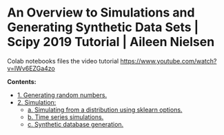 # An Overview to Simulations and Generating Synthetic Data Sets | Scipy 2019 Tutorial | Aileen Nielsen
Colab notebooks files the video tutorial https://www.youtube.com/watch?v=IWv6EZGa4zo

**Contents:**

* [1. Generating random numbers.](https://github.com/idhamari/sim_synth_data/blob/main/Random_Numbers_and_Simulating_from_Statistical_Models/1_Generating_random_numbers.ipynb)
* [2. Simulation:]()
  * [a. Simulating from a distribution using sklearn options.](https://github.com/idhamari/sim_synth_data/blob/main/Random_Numbers_and_Simulating_from_Statistical_Models/2a_Simulating_from_a_distribution_using_sklearn_options.ipynb)
  * [b. Time series simulations.](https://github.com/idhamari/sim_synth_data/blob/main/Random_Numbers_and_Simulating_from_Statistical_Models/2b_Time_series_simulations.ipynb)
  * [c. Synthetic database generation.](https://github.com/idhamari/sim_synth_data/blob/main/Random_Numbers_and_Simulating_from_Statistical_Models/2c_Synthetic_database.ipynb)
